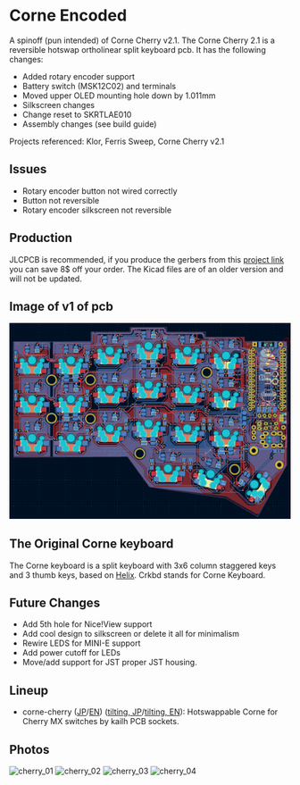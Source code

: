 # Corne Encoded
A spinoff (pun intended) of Corne Cherry v2.1. The Corne Cherry 2.1 is a reversible hotswap ortholinear split keyboard pcb.
It has the following changes:
- Added rotary encoder support
- Battery switch (MSK12C02) and terminals
- Moved upper OLED mounting hole down by 1.011mm
- Silkscreen changes
- Change reset to SKRTLAE010
- Assembly changes (see build guide)

Projects referenced: Klor, Ferris Sweep, Corne Cherry v2.1
## Issues
- Rotary encoder button not wired correctly
- Button not reversible
- Rotary encoder silkscreen not reversible
  
## Production
JLCPCB is recommended, if you produce the gerbers from this [project link](https://oshwlab.com/dungeonstag/corne-encoded) you can save 8$ off your order. The Kicad files are of an older version and will not be updated.

## Image of v1 of pcb
![pcb_1](https://raw.githubusercontent.com/Distux/CorneEncoded/main/imgs/pcbv1.png)

## The Original Corne keyboard

The Corne keyboard is a split keyboard with 3x6 column staggered keys
and 3 thumb keys, based on [Helix](https://github.com/MakotoKurauchi/helix).
Crkbd stands for Corne Keyboard.
## Future Changes
- Add 5th hole for Nice!View support
- Add cool design to silkscreen or delete it all for minimalism
- Rewire LEDS for MINI-E support
- Add power cutoff for LEDs
- Move/add support for JST proper JST housing.

## Lineup
- corne-cherry
  ([JP](corne-cherry/doc/buildguide_jp.md)/[EN](corne-cherry/doc/buildguide_en.md))
  ([tilting, JP](corne-cherry/doc/v2/buildguide_tilting_tenting_plate_jp.md)/[tilting, EN](corne-cherry/doc/v2/buildguide_tilting_tenting_plate_en.md)):
  Hotswappable Corne for Cherry MX switches by kailh PCB sockets.

## Photos

![cherry_01](https://user-images.githubusercontent.com/736191/47172655-0d0e9b80-d347-11e8-8a11-ccce9bf8d2b4.JPG)
![cherry_02](https://user-images.githubusercontent.com/736191/47172658-0da73200-d347-11e8-8ab5-6267faf3e447.JPG)
![cherry_03](https://user-images.githubusercontent.com/736191/47172661-0da73200-d347-11e8-95a5-4e978fbb70bb.JPG)
![cherry_04](https://user-images.githubusercontent.com/736191/47172662-0da73200-d347-11e8-8510-139a9ed94d9a.JPG)
